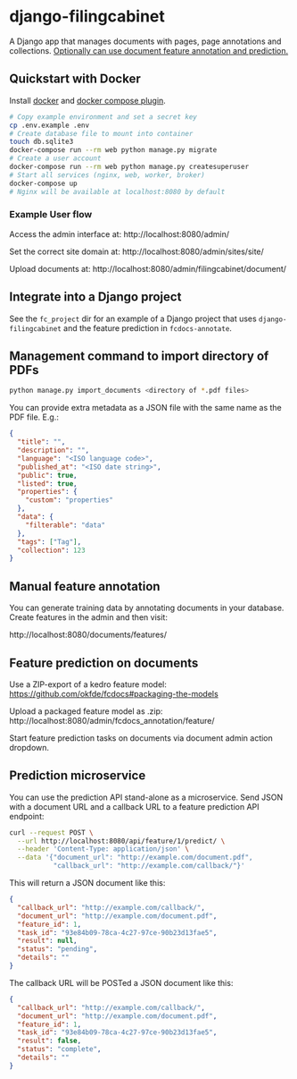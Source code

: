 # django-filingcabinet

A Django app that manages documents with pages, page annotations and collections. [Optionally can use document feature annotation and prediction.](https://github.com/okfde/fcdocs-annotate)

## Quickstart with Docker

Install [docker](https://docs.docker.com/get-docker/) and [docker compose plugin](https://docs.docker.com/compose/install/).

```bash
# Copy example environment and set a secret key
cp .env.example .env
# Create database file to mount into container
touch db.sqlite3
docker-compose run --rm web python manage.py migrate
# Create a user account
docker-compose run --rm web python manage.py createsuperuser
# Start all services (nginx, web, worker, broker)
docker-compose up
# Nginx will be available at localhost:8080 by default
```

### Example User flow

Access the admin interface at: http://localhost:8080/admin/

Set the correct site domain at: http://localhost:8080/admin/sites/site/

Upload documents at: http://localhost:8080/admin/filingcabinet/document/

## Integrate into a Django project

See the `fc_project` dir for an example of a Django project that uses `django-filingcabinet` and the feature prediction in `fcdocs-annotate`.

## Management command to import directory of PDFs

```bash
python manage.py import_documents <directory of *.pdf files>
```

You can provide extra metadata as a JSON file with the same name as the PDF file. E.g.:

```json
{
  "title": "",
  "description": "",
  "language": "<ISO language code>",
  "published_at": "<ISO date string>",
  "public": true,
  "listed": true,
  "properties": {
    "custom": "properties"
  },
  "data": {
    "filterable": "data"
  },
  "tags": ["Tag"],
  "collection": 123
}
```

## Manual feature annotation

You can generate training data by annotating documents in your database.
Create features in the admin and then visit:

http://localhost:8080/documents/features/

## Feature prediction on documents

Use a ZIP-export of a kedro feature model: https://github.com/okfde/fcdocs#packaging-the-models

Upload a packaged feature model as .zip: http://localhost:8080/admin/fcdocs_annotation/feature/

Start feature prediction tasks on documents via document admin action dropdown.

## Prediction microservice

You can use the prediction API stand-alone as a microservice. Send JSON with a document URL and a callback URL to a feature prediction API endpoint:

```bash
curl --request POST \
  --url http://localhost:8080/api/feature/1/predict/ \
  --header 'Content-Type: application/json' \
  --data '{"document_url": "http://example.com/document.pdf",
           "callback_url": "http://example.com/callback/"}'
```

This will return a JSON document like this:

```json
{
  "callback_url": "http://example.com/callback/",
  "document_url": "http://example.com/document.pdf",
  "feature_id": 1,
  "task_id": "93e84b09-78ca-4c27-97ce-90b23d13fae5",
  "result": null,
  "status": "pending",
  "details": ""
}
```

The callback URL will be POSTed a JSON document like this:

```json
{
  "callback_url": "http://example.com/callback/",
  "document_url": "http://example.com/document.pdf",
  "feature_id": 1,
  "task_id": "93e84b09-78ca-4c27-97ce-90b23d13fae5",
  "result": false,
  "status": "complete",
  "details": ""
}
```
